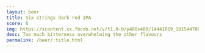 ```yaml
---
layout: beer
title: Six strings dark red IPA
score: 6
img: https://scontent.xx.fbcdn.net/v/t1.0-0/p480x480/14441019_10154470803253745_5501701895500526145_n.jpg?oh=3e9057b9efa713ce3987c79caad3fe20&oe=58D043EE
desc: Too much bitterness overwhelming the other flavours
permalink: /beer/:title.html
---
```

